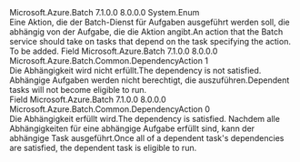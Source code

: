 <Type Name="DependencyAction" FullName="Microsoft.Azure.Batch.Common.DependencyAction">
  <TypeSignature Language="C#" Value="public enum DependencyAction" />
  <TypeSignature Language="ILAsm" Value=".class public auto ansi sealed DependencyAction extends System.Enum" />
  <TypeSignature Language="DocId" Value="T:Microsoft.Azure.Batch.Common.DependencyAction" />
  <TypeSignature Language="VB.NET" Value="Public Enum DependencyAction" />
  <TypeSignature Language="F#" Value="type DependencyAction = " />
  <AssemblyInfo>
    <AssemblyName>Microsoft.Azure.Batch</AssemblyName>
    <AssemblyVersion>7.1.0.0</AssemblyVersion>
    <AssemblyVersion>8.0.0.0</AssemblyVersion>
  </AssemblyInfo>
  <Base>
    <BaseTypeName>System.Enum</BaseTypeName>
  </Base>
  <Docs>
    <summary>
            <span data-ttu-id="46296-101">Eine Aktion, die der Batch-Dienst für Aufgaben ausgeführt werden soll, die abhängig von der Aufgabe, die die Aktion angibt.</span><span class="sxs-lookup"><span data-stu-id="46296-101">An action that the Batch service should take on tasks that depend on the task specifying the action.</span></span>
            </summary>
    <remarks>To be added.</remarks>
  </Docs>
  <Members>
    <Member MemberName="Block">
      <MemberSignature Language="C#" Value="Block" />
      <MemberSignature Language="ILAsm" Value=".field public static literal valuetype Microsoft.Azure.Batch.Common.DependencyAction Block = int32(1)" />
      <MemberSignature Language="DocId" Value="F:Microsoft.Azure.Batch.Common.DependencyAction.Block" />
      <MemberSignature Language="VB.NET" Value="Block" />
      <MemberSignature Language="F#" Value="Block = 1" Usage="Microsoft.Azure.Batch.Common.DependencyAction.Block" />
      <MemberType>Field</MemberType>
      <AssemblyInfo>
        <AssemblyName>Microsoft.Azure.Batch</AssemblyName>
        <AssemblyVersion>7.1.0.0</AssemblyVersion>
        <AssemblyVersion>8.0.0.0</AssemblyVersion>
      </AssemblyInfo>
      <ReturnValue>
        <ReturnType>Microsoft.Azure.Batch.Common.DependencyAction</ReturnType>
      </ReturnValue>
      <MemberValue>1</MemberValue>
      <Docs>
        <summary>
            <span data-ttu-id="46296-102">Die Abhängigkeit wird nicht erfüllt.</span><span class="sxs-lookup"><span data-stu-id="46296-102">The dependency is not satisfied.</span></span> <span data-ttu-id="46296-103">Abhängige Aufgaben werden nicht berechtigt, die auszuführen.</span><span class="sxs-lookup"><span data-stu-id="46296-103">Dependent tasks will not become eligible to run.</span></span> 
            </summary>
      </Docs>
    </Member>
    <Member MemberName="Satisfy">
      <MemberSignature Language="C#" Value="Satisfy" />
      <MemberSignature Language="ILAsm" Value=".field public static literal valuetype Microsoft.Azure.Batch.Common.DependencyAction Satisfy = int32(0)" />
      <MemberSignature Language="DocId" Value="F:Microsoft.Azure.Batch.Common.DependencyAction.Satisfy" />
      <MemberSignature Language="VB.NET" Value="Satisfy" />
      <MemberSignature Language="F#" Value="Satisfy = 0" Usage="Microsoft.Azure.Batch.Common.DependencyAction.Satisfy" />
      <MemberType>Field</MemberType>
      <AssemblyInfo>
        <AssemblyName>Microsoft.Azure.Batch</AssemblyName>
        <AssemblyVersion>7.1.0.0</AssemblyVersion>
        <AssemblyVersion>8.0.0.0</AssemblyVersion>
      </AssemblyInfo>
      <ReturnValue>
        <ReturnType>Microsoft.Azure.Batch.Common.DependencyAction</ReturnType>
      </ReturnValue>
      <MemberValue>0</MemberValue>
      <Docs>
        <summary>
            <span data-ttu-id="46296-104">Die Abhängigkeit erfüllt wird.</span><span class="sxs-lookup"><span data-stu-id="46296-104">The dependency is satisfied.</span></span> <span data-ttu-id="46296-105">Nachdem alle Abhängigkeiten für eine abhängige Aufgabe erfüllt sind, kann der abhängige Task ausgeführt.</span><span class="sxs-lookup"><span data-stu-id="46296-105">Once all of a dependent task's dependencies are satisfied, the dependent task is eligible to run.</span></span> 
            </summary>
      </Docs>
    </Member>
  </Members>
</Type>
